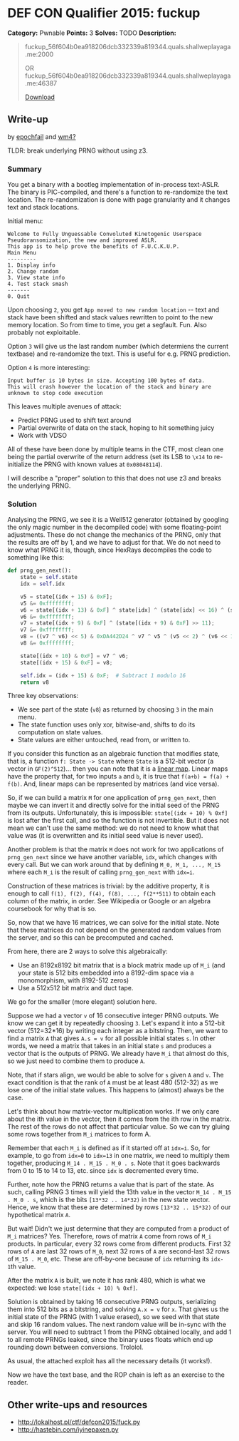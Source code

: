 # DEF CON Qualifier 2015: fuckup

**Category:** Pwnable
**Points:** 3
**Solves:** TODO
**Description:**

> fuckup_56f604b0ea918206dcb332339a819344.quals.shallweplayaga.me:2000
>
> OR fuckup_56f604b0ea918206dcb332339a819344.quals.shallweplayaga.me:46387
>
> [Download](http://downloads.notmalware.ru/fuckup_56f604b0ea918206dcb332339a819344)


## Write-up

by [epochfail](https://github.com/epochfailctf) and [wm4?](https://github.com/wm4)

TLDR: break underlying PRNG without using z3.

### Summary

You get a binary with a bootleg implementation of in-process text-ASLR. The binary is PIC-compiled, and there's a function to re-randomize the text location. The re-randomization is done with page granularity and it changes text and stack locations.

Initial menu:

```
Welcome to Fully Unguessable Convoluted Kinetogenic Userspace Pseudoransomization, the new and improved ASLR.
This app is to help prove the benefits of F.U.C.K.U.P.
Main Menu
---------
1. Display info
2. Change random
3. View state info
4. Test stack smash
-------
0. Quit
```

Upon choosing `2`, you get `App moved to new random location` -- text and stack have been shifted and stack values rewritten to point to the new memory location. So from time to time, you get a segfault. Fun. Also probably not exploitable.

Option `3` will give us the last random number (which determiens the current textbase) and re-randomize the text. This is useful for e.g. PRNG prediction.

Option `4` is more interesting:
```
Input buffer is 10 bytes in size. Accepting 100 bytes of data.
This will crash however the location of the stack and binary are unknown to stop code execution
```

This leaves multiple avenues of attack:
* Predict PRNG used to shift text around
* Partial overwrite of data on the stack, hoping to hit something juicy
* Work with VDSO

All of these have been done by multiple teams in the CTF, most clean one being the partial overwrite of the return address (set its LSB to `\x14` to re-initialize the PRNG with known values at `0x08048114`).

I will describe a "proper" solution to this that does not use z3 and breaks the underlying PRNG.

### Solution


Analysing the PRNG, we see it is a Well512 generator (obtained by googling the only magic number in the decompiled code) with some floating-point adjustments. These do not change the mechanics of the PRNG, only that the results are off by 1, and we have to adjust for that. We do not need to know what PRNG it is, though, since HexRays decompiles the code to something like this:

```python
def prng_gen_next():
    state = self.state
    idx = self.idx

    v5 = state[(idx + 15) & 0xF];
    v5 &= 0xffffffff;
    v6 = state[(idx + 13) & 0xF] ^ state[idx] ^ (state[idx] << 16) ^ (state[(idx + 13) & 0xF] << 15);
    v6 &= 0xffffffff;
    v7 = state[(idx + 9) & 0xF] ^ (state[(idx + 9) & 0xF] >> 11);
    v7 &= 0xffffffff;
    v8 = ((v7 ^ v6) << 5) & 0xDA442D24 ^ v7 ^ v5 ^ (v5 << 2) ^ (v6 << 18) ^ (v7 << 28);
    v8 &= 0xffffffff;

    state[(idx + 10) & 0xF] = v7 ^ v6;
    state[(idx + 15) & 0xF] = v8;

    self.idx = (idx + 15) & 0xF;  # Subtract 1 modulo 16
    return v8
```

Three key observations:
* We see part of the state (`v8`) as returned by choosing `3` in the main menu.
* The state function uses only xor, bitwise-and, shifts to do its computation on state values.
* State values are either untouched, read from, or written to.

If you consider this function as an algebraic function that modifies state, that is, a function `f: State -> State` where `State` is a 512-bit vector (a vector in `GF(2)^512`)... then you can note that it is a [linear map](http://en.wikipedia.org/wiki/Linear_map). Linear maps have the property that, for two inputs `a` and `b`, it is true that `f(a+b) = f(a) + f(b)`. And, linear maps can be represented by matrices (and vice versa).

So, if we can build a matrix `M` for one application of `prng_gen_next`, then maybe we can invert it and directly solve for the initial seed of the PRNG from its outputs. Unfortunately, this is impossible: `state[(idx + 10) % 0xf]` is lost after the first call, and so the function is not invertible. But it does not mean we can't use the same method: we do not need to know what that value was (it is overwritten and its initial seed value is never used).

Another problem is that the matrix `M` does not work for two applications of `prng_gen_next` since we have another variable, `idx`, which changes with every call. But we can work around that by defining `M_0, M_1, ..., M_15` where each `M_i` is the result of calling `prng_gen_next` with `idx=i`.

Construction of these matrices is trivial: by the additive property, it is enough to call `f(1), f(2), f(4), f(8), ..., f(2**511)` to obtain each column of the matrix, in order. See Wikipedia or Google or an algebra coursebook for why that is so.

So, now that we have 16 matrices, we can solve for the initial state. Note that these matrices do not depend on the generated random values from the server, and so this can be precomputed and cached.

From here, there are 2 ways to solve this algebraically:
* Use an 8192x8192 bit matrix that is a block matrix made up of `M_i` (and your state is 512 bits embedded into a 8192-dim space via a monomorphism, with 8192-512 zeros)
* Use a 512x512 bit matrix and duct tape.

We go for the smaller (more elegant) solution here.

Suppose we had a vector `v` of 16 consecutive integer PRNG outputs. We know we can get it by repeatedly choosing `3`. Let's expand it into a 512-bit vector (512=32*16) by writing each integer as a bitstring. Then, we want to find a matrix `A` that gives `A.s = v` for all possible initial states `s`. In other words, we need a matrix that takes in an initial state `s` and produces a vector that is the outputs of PRNG. We already have `M_i` that almost do this, so we just need to combine them to produce `A`.

Note, that if stars align, we would be able to solve for `s` given `A` and `v`. The exact condition is that the rank of `A` must be at least 480 (512-32) as we lose one of the initial state values. This happens to (almost) always be the case.

Let's think about how matrix-vector multiplication works. If we only care about the ith value in the vector, then it comes from the ith row in the matrix. The rest of the rows do not affect that particular value. So we can try gluing some rows together from `M_i` matrices to form A.

Remember that each `M_i` is defined as if it started off at `idx=i`. So, for example, to go from `idx=0` to `idx=13` in one matrix, we need to multiply them together, producing `M_14 . M_15 . M_0 . s`. Note that it goes backwards from 0 to 15 to 14 to 13, etc. since `idx` is decremented every time.

Further, note how the PRNG returns a value that is part of the state. As such, calling PRNG 3 times will yield the 13th value in the vector `M_14 . M_15 . M_0 . s`, which is the bits `[13*32 .. 14*32)` in the new state vector. Hence, we know that these are determined by rows `[13*32 .. 15*32)` of our hypothetical matrix `A`.

But wait! Didn't we just determine that they are computed from a product of `M_i` matrices? Yes. Therefore, rows of matrix `A` come from rows of `M_i` products. In particular, every 32 rows come from different products. First 32 rows of `A` are last 32 rows of `M_0`, next 32 rows of `A` are second-last 32 rows of `M_15 . M_0`, etc. These are off-by-one because of `idx` returning its `idx-1`th value.

After the matrix `A` is built, we note it has rank 480, which is what we expected: we lose `state[(idx + 10) % 0xf]`.

Solution is obtained by taking 16 consecutive PRNG outputs, serializing them into 512 bits as a bitstring, and solving `A.x = v` for `x`. That gives us the initial state of the PRNG (with 1 value erased), so we seed with that state and skip 16 random values. The next random value will be in-sync with the server. You will need to subtract 1 from the PRNG obtained locally, and add 1 to all remote PRNGs leaked, since the binary uses floats which end up rounding down between conversions. Trololol.

As usual, the attached exploit has all the necessary details (it works!).

Now we have the text base, and the ROP chain is left as an exercise to the reader.


## Other write-ups and resources

* <http://lokalhost.pl/ctf/defcon2015/fuck.py>
* <http://hastebin.com/iyinepaxen.py>
